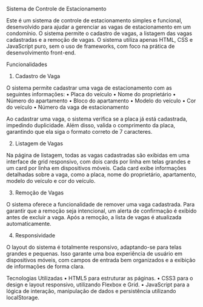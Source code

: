 Sistema de Controle de Estacionamento

Este é um sistema de controle de estacionamento simples e funcional, desenvolvido para ajudar a gerenciar as vagas de estacionamento em um condomínio. O sistema permite o cadastro de vagas, a listagem das vagas cadastradas e a remoção de vagas. O sistema utiliza apenas HTML, CSS e JavaScript puro, sem o uso de frameworks, com foco na prática de desenvolvimento front-end.

Funcionalidades

1. Cadastro de Vaga

O sistema permite cadastrar uma vaga de estacionamento com as seguintes informações:
	•	Placa do veículo
	•	Nome do proprietário
	•	Número do apartamento
	•	Bloco do apartamento
	•	Modelo do veículo
	•	Cor do veículo
	•	Número da vaga de estacionamento

Ao cadastrar uma vaga, o sistema verifica se a placa já está cadastrada, impedindo duplicidade. Além disso, valida o comprimento da placa, garantindo que ela siga o formato correto de 7 caracteres.

2. Listagem de Vagas

Na página de listagem, todas as vagas cadastradas são exibidas em uma interface de grid responsivo, com dois cards por linha em telas grandes e um card por linha em dispositivos móveis. Cada card exibe informações detalhadas sobre a vaga, como a placa, nome do proprietário, apartamento, modelo do veículo e cor do veículo.

3. Remoção de Vagas

O sistema oferece a funcionalidade de remover uma vaga cadastrada. Para garantir que a remoção seja intencional, um alerta de confirmação é exibido antes de excluir a vaga. Após a remoção, a lista de vagas é atualizada automaticamente.

4. Responsividade

O layout do sistema é totalmente responsivo, adaptando-se para telas grandes e pequenas. Isso garante uma boa experiência de usuário em dispositivos móveis, com campos de entrada bem organizados e a exibição de informações de forma clara.

Tecnologias Utilizadas
	•	HTML5 para estruturar as páginas.
	•	CSS3 para o design e layout responsivo, utilizando Flexbox e Grid.
	•	JavaScript para a lógica de interação, manipulação de dados e persistência utilizando localStorage.

